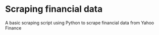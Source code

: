# Scraping financial data

A basic scraping script using Python to scrape financial data from Yahoo Finance
